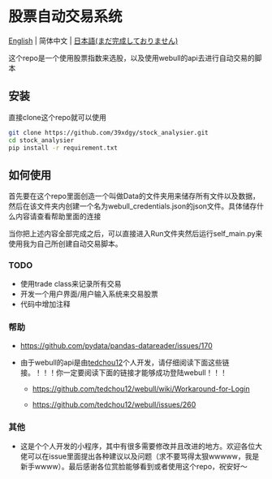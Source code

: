 # 股票自动交易系统

[English](./README.md) | 简体中文 | [日本語(まだ完成しておりません)](./README-JP.md)

这个repo是一个使用股票指数来选股，以及使用webull的api去进行自动交易的脚本

## 安装

直接clone这个repo就可以使用

```bash
git clone https://github.com/39xdgy/stock_analysier.git
cd stock_analysier
pip install -r requirement.txt
```

## 如何使用

首先要在这个repo里面创造一个叫做Data的文件夹用来储存所有文件以及数据，然后在该文件夹内创建一个名为webull_credentials.json的json文件。具体储存什么内容请查看帮助里面的连接

当你把上述内容全部完成之后，可以直接进入Run文件夹然后运行self_main.py来使用我为自己所创建自动交易脚本。


### TODO
* 使用trade class来记录所有交易
* 开发一个用户界面/用户输入系统来交易股票
* 代码中增加注释

### 帮助

* https://github.com/pydata/pandas-datareader/issues/170

* 由于webull的api是由[tedchou12](https://github.com/tedchou12)个人开发，请仔细阅读下面这些链接。！！！你一定要阅读下面的链接才能够成功登陆webull！！！
    * https://github.com/tedchou12/webull/wiki/Workaround-for-Login

    * https://github.com/tedchou12/webull/issues/260

### 其他

* 这是个个人开发的小程序，其中有很多需要修改并且改进的地方。欢迎各位大佬可以在issue里面提出各种建议以及问题（求不要骂得太狠wwwww，我是新手wwww）。最后感谢各位赏脸能够看到或者使用这个repo，祝安好～